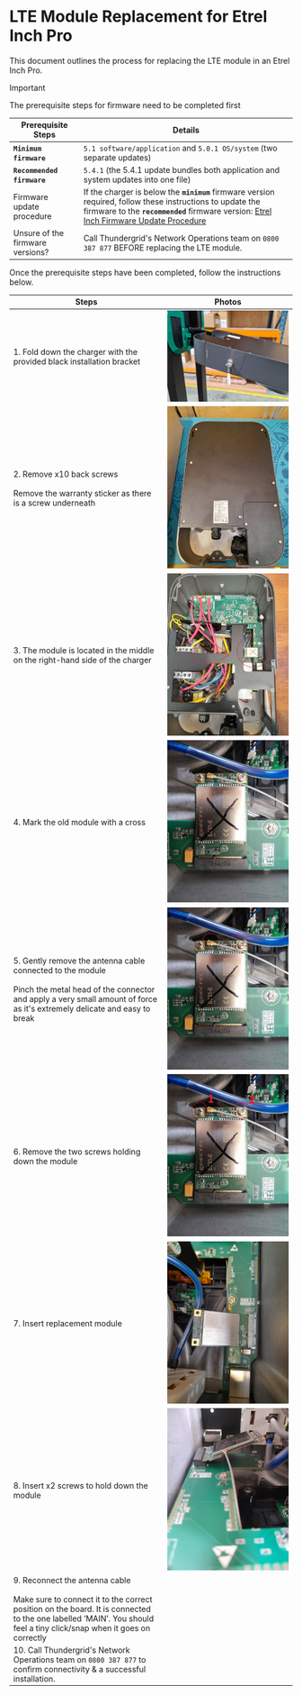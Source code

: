 # LTE Module Replacement for Etrel Inch Pro
This document outlines the process for replacing the LTE module in an Etrel Inch Pro.

> [!IMPORTANT]
> The prerequisite steps for firmware need to be completed first

|  Prerequisite Steps |  Details
|-----------------------------------------------------------------------------------------------------------------------------------------------------------------------------------------------------|----------------------------------------------------------------------------------------------------------------------------------------------------------------------------------------------------                                                      
|  **`Minimum firmware`** |  `5.1 software/application` and `5.0.1 OS/system` (two separate updates)  |
|  **`Recommended firmware`** |  `5.4.1` (the 5.4.1 update bundles both application and system updates into one file)  |
|  Firmware update procedure                                                                                               | If the charger is below the **`minimum`** firmware version required, follow these instructions to update the firmware to the **`recommended`** firmware version: [Etrel Inch Firmware Update Procedure](https://github.com/Thundergrid149/Thundergrid-Installer-Instructions/blob/main/Etrel%20Inch%20Firmware%20Update%20Procedure.md)   |
|  Unsure of the firmware versions? |   Call Thundergrid's Network Operations team on `0800 387 877` BEFORE replacing the LTE module.|


Once the prerequisite steps have been completed, follow the instructions below.

| Steps                                                                                                                 | Photos |
|-----------------------------------------------------------------------------------------------------------------------------------------------------------------------------------------------------|----------------------------------------------------------------------------------------------------------------------------------------------------------------------------------------------------                                                                                               
| 1. Fold down the charger with the provided black installation bracket                                                                                                                               | ![LTE](https://github.com/Thundergrid149/Thundergrid-Installer-Instructions/blob/bf5320ff43e7b706e8eac4ecd9548a664fb4998c/Files/LTE%20Module%20Replacement%20for%20Etrel%20Inch%20Pro/lte-8.jpg) |
| 2. Remove x10 back screws <br><br>Remove the warranty sticker as there is a screw underneath                                                                                                                  | ![LTE 1](https://github.com/Thundergrid149/Thundergrid-Installer-Instructions/blob/a737e034b3d9073d83427ae5f3ffe9c3dbb4dae1/Files/LTE%20Module%20Replacement%20for%20Etrel%20Inch%20Pro/lte-1.jpg) | 
| 3. The module is located in the middle on the right-hand side of the charger                                                                                                                           | ![LTE 2](https://github.com/Thundergrid149/Thundergrid-Installer-Instructions/blob/612fd9100719022e47494b92487624ada3676b1b/Files/LTE%20Module%20Replacement%20for%20Etrel%20Inch%20Pro/lte-2.jpg) |
| 4. Mark the old module with a cross                                                                                                                                                                    | ![LTE 3](https://github.com/Thundergrid149/Thundergrid-Installer-Instructions/blob/612fd9100719022e47494b92487624ada3676b1b/Files/LTE%20Module%20Replacement%20for%20Etrel%20Inch%20Pro/lte-3.jpg) |
| 5. Gently remove the antenna cable connected to the module <br><br>Pinch the metal head of the connector and apply a very small amount of force as it's extremely delicate and easy to break                  | ![LTE 4](https://github.com/Thundergrid149/Thundergrid-Installer-Instructions/blob/612fd9100719022e47494b92487624ada3676b1b/Files/LTE%20Module%20Replacement%20for%20Etrel%20Inch%20Pro/lte-4.png) |
| 6. Remove the two screws holding down the module                                                                                                                                                       | ![LTE 5](https://github.com/Thundergrid149/Thundergrid-Installer-Instructions/blob/612fd9100719022e47494b92487624ada3676b1b/Files/LTE%20Module%20Replacement%20for%20Etrel%20Inch%20Pro/lte-5.png) |
| 7. Insert replacement module                                                                                                                                                                           | ![LTE 6](https://github.com/Thundergrid149/Thundergrid-Installer-Instructions/blob/612fd9100719022e47494b92487624ada3676b1b/Files/LTE%20Module%20Replacement%20for%20Etrel%20Inch%20Pro/lte-6.jpg) |
| 8. Insert x2 screws to hold down the module                                                                                                                                                                | ![LTE 7](https://github.com/Thundergrid149/Thundergrid-Installer-Instructions/blob/612fd9100719022e47494b92487624ada3676b1b/Files/LTE%20Module%20Replacement%20for%20Etrel%20Inch%20Pro/lte-7.jpg) |
| 9. Reconnect the antenna cable <br><br>Make sure to connect it to the correct position on the board. It is connected to the one labelled ‘MAIN’.  You should feel a tiny click/snap when it goes on correctly |                                                                                                                                                                                                    |
| 10. Call Thundergrid's Network Operations team on `0800 387 877` to confirm connectivity & a successful installation.                                                                                                |                                                                                                                                                                                                    |

